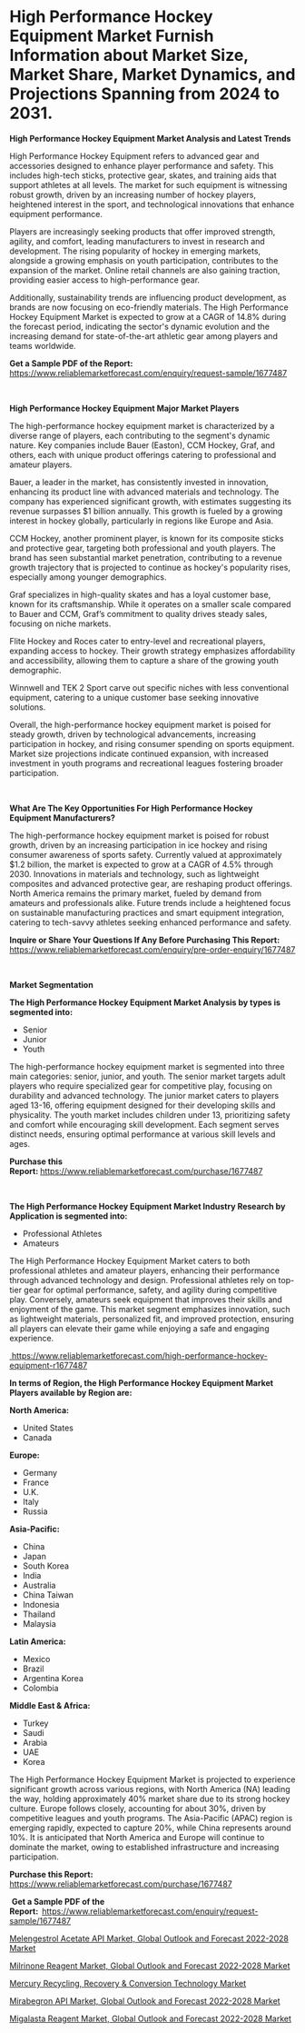 <p><h1>High Performance Hockey Equipment Market Furnish Information about Market Size, Market Share, Market Dynamics, and Projections Spanning from 2024 to 2031.</h1></p><p><strong>High Performance Hockey Equipment Market Analysis and Latest Trends</strong></p>
<p><p>High Performance Hockey Equipment refers to advanced gear and accessories designed to enhance player performance and safety. This includes high-tech sticks, protective gear, skates, and training aids that support athletes at all levels. The market for such equipment is witnessing robust growth, driven by an increasing number of hockey players, heightened interest in the sport, and technological innovations that enhance equipment performance.</p><p>Players are increasingly seeking products that offer improved strength, agility, and comfort, leading manufacturers to invest in research and development. The rising popularity of hockey in emerging markets, alongside a growing emphasis on youth participation, contributes to the expansion of the market. Online retail channels are also gaining traction, providing easier access to high-performance gear.</p><p>Additionally, sustainability trends are influencing product development, as brands are now focusing on eco-friendly materials. The High Performance Hockey Equipment Market is expected to grow at a CAGR of 14.8% during the forecast period, indicating the sector's dynamic evolution and the increasing demand for state-of-the-art athletic gear among players and teams worldwide.</p></p>
<p><strong>Get a Sample PDF of the Report:&nbsp;</strong> <a href="https://www.reliablemarketforecast.com/enquiry/request-sample/1677487?utm_campaign=1474&utm_medium=2&utm_source=Github&utm_content=ia&utm_term=14102024&utm_id=high-performance-hockey-equipment">https://www.reliablemarketforecast.com/enquiry/request-sample/1677487</a></p>
<p>&nbsp;</p>
<p><strong>High Performance Hockey Equipment Major Market Players</strong></p>
<p><p>The high-performance hockey equipment market is characterized by a diverse range of players, each contributing to the segment's dynamic nature. Key companies include Bauer (Easton), CCM Hockey, Graf, and others, each with unique product offerings catering to professional and amateur players.</p><p>Bauer, a leader in the market, has consistently invested in innovation, enhancing its product line with advanced materials and technology. The company has experienced significant growth, with estimates suggesting its revenue surpasses $1 billion annually. This growth is fueled by a growing interest in hockey globally, particularly in regions like Europe and Asia.</p><p>CCM Hockey, another prominent player, is known for its composite sticks and protective gear, targeting both professional and youth players. The brand has seen substantial market penetration, contributing to a revenue growth trajectory that is projected to continue as hockey's popularity rises, especially among younger demographics. </p><p>Graf specializes in high-quality skates and has a loyal customer base, known for its craftsmanship. While it operates on a smaller scale compared to Bauer and CCM, Graf’s commitment to quality drives steady sales, focusing on niche markets.</p><p>Flite Hockey and Roces cater to entry-level and recreational players, expanding access to hockey. Their growth strategy emphasizes affordability and accessibility, allowing them to capture a share of the growing youth demographic. </p><p>Winnwell and TEK 2 Sport carve out specific niches with less conventional equipment, catering to a unique customer base seeking innovative solutions. </p><p>Overall, the high-performance hockey equipment market is poised for steady growth, driven by technological advancements, increasing participation in hockey, and rising consumer spending on sports equipment. Market size projections indicate continued expansion, with increased investment in youth programs and recreational leagues fostering broader participation.</p></p>
<p>&nbsp;</p>
<p><strong>What Are The Key Opportunities For High Performance Hockey Equipment Manufacturers?</strong></p>
<p><p>The high-performance hockey equipment market is poised for robust growth, driven by an increasing participation in ice hockey and rising consumer awareness of sports safety. Currently valued at approximately $1.2 billion, the market is expected to grow at a CAGR of 4.5% through 2030. Innovations in materials and technology, such as lightweight composites and advanced protective gear, are reshaping product offerings. North America remains the primary market, fueled by demand from amateurs and professionals alike. Future trends include a heightened focus on sustainable manufacturing practices and smart equipment integration, catering to tech-savvy athletes seeking enhanced performance and safety.</p></p>
<p><strong>Inquire or Share Your Questions If Any Before Purchasing This Report:</strong> <a href="https://www.reliablemarketforecast.com/enquiry/pre-order-enquiry/1677487?utm_campaign=1474&utm_medium=2&utm_source=Github&utm_content=ia&utm_term=14102024&utm_id=high-performance-hockey-equipment">https://www.reliablemarketforecast.com/enquiry/pre-order-enquiry/1677487</a></p>
<p>&nbsp;</p>
<p><strong>Market Segmentation</strong></p>
<p><strong>The High Performance Hockey Equipment Market Analysis by types is segmented into:</strong></p>
<p><ul><li>Senior</li><li>Junior</li><li>Youth</li></ul></p>
<p><p>The high-performance hockey equipment market is segmented into three main categories: senior, junior, and youth. The senior market targets adult players who require specialized gear for competitive play, focusing on durability and advanced technology. The junior market caters to players aged 13-16, offering equipment designed for their developing skills and physicality. The youth market includes children under 13, prioritizing safety and comfort while encouraging skill development. Each segment serves distinct needs, ensuring optimal performance at various skill levels and ages.</p></p>
<p><strong>Purchase this Report:&nbsp;</strong><a href="https://www.reliablemarketforecast.com/purchase/1677487?utm_campaign=1474&utm_medium=2&utm_source=Github&utm_content=ia&utm_term=14102024&utm_id=high-performance-hockey-equipment">https://www.reliablemarketforecast.com/purchase/1677487</a></p>
<p>&nbsp;</p>
<p><strong>The High Performance Hockey Equipment Market Industry Research by Application is segmented into:</strong></p>
<p><ul><li>Professional Athletes</li><li>Amateurs</li></ul></p>
<p><p>The High Performance Hockey Equipment Market caters to both professional athletes and amateur players, enhancing their performance through advanced technology and design. Professional athletes rely on top-tier gear for optimal performance, safety, and agility during competitive play. Conversely, amateurs seek equipment that improves their skills and enjoyment of the game. This market segment emphasizes innovation, such as lightweight materials, personalized fit, and improved protection, ensuring all players can elevate their game while enjoying a safe and engaging experience.</p></p>
<p><a href="https://www.reliablemarketforecast.com/high-performance-hockey-equipment-r1677487?utm_campaign=1474&utm_medium=2&utm_source=Github&utm_content=ia&utm_term=14102024&utm_id=high-performance-hockey-equipment">&nbsp;https://www.reliablemarketforecast.com/high-performance-hockey-equipment-r1677487</a></p>
<p><strong>In terms of Region, the High Performance Hockey Equipment Market Players available by Region are:</strong></p>
<p>
    <p> <strong> North America: </strong>
        <ul>
            <li>United States</li>
            <li>Canada</li>
        </ul>
        </p> 
    <p> <strong> Europe: </strong>
        <ul>
            <li>Germany</li>
            <li>France</li>
            <li>U.K.</li>
            <li>Italy</li>
            <li>Russia</li>
        </ul>
        </p> 
    <p> <strong> Asia-Pacific: </strong>
        <ul>
            <li>China</li>
            <li>Japan</li>
            <li>South Korea</li>
            <li>India</li>
            <li>Australia</li>
            <li>China Taiwan</li>
            <li>Indonesia</li>
            <li>Thailand</li>
            <li>Malaysia</li>
        </ul>
        </p> 
    <p> <strong> Latin America: </strong>
        <ul>
            <li>Mexico</li>
            <li>Brazil</li>
            <li>Argentina Korea</li>
            <li>Colombia</li>
        </ul>
        </p> 
    <p> <strong> Middle East & Africa: </strong>
        <ul>
            <li>Turkey</li>
            <li>Saudi</li>
            <li>Arabia</li>
            <li>UAE</li>
            <li>Korea</li>
        </ul>
    </p>
    </p>
<p><p>The High Performance Hockey Equipment Market is projected to experience significant growth across various regions, with North America (NA) leading the way, holding approximately 40% market share due to its strong hockey culture. Europe follows closely, accounting for about 30%, driven by competitive leagues and youth programs. The Asia-Pacific (APAC) region is emerging rapidly, expected to capture 20%, while China represents around 10%. It is anticipated that North America and Europe will continue to dominate the market, owing to established infrastructure and increasing participation.</p></p>
<p><strong>Purchase this Report: </strong><a href="https://www.reliablemarketforecast.com/purchase/1677487?utm_campaign=1474&utm_medium=2&utm_source=Github&utm_content=ia&utm_term=14102024&utm_id=high-performance-hockey-equipment">https://www.reliablemarketforecast.com/purchase/1677487</a></p>
<p>&nbsp;<strong>Get a Sample PDF of the Report:&nbsp;&nbsp;</strong><a href="https://www.reliablemarketforecast.com/enquiry/request-sample/1677487?utm_campaign=1474&utm_medium=2&utm_source=Github&utm_content=ia&utm_term=14102024&utm_id=high-performance-hockey-equipment">https://www.reliablemarketforecast.com/enquiry/request-sample/1677487</a></p>
<p><strong></strong></p>
<p><p><a href="https://www.linkedin.com/pulse/global-melengestrol-acetate-api-market-outlook-forecast-2022-2028-fsgtf?trk=public_post_embed_feed-article-content&utm_campaign=1474&utm_medium=2&utm_source=Github&utm_content=ia&utm_term=14102024&utm_id=high-performance-hockey-equipment">Melengestrol Acetate API Market, Global Outlook and Forecast 2022-2028 Market</a></p><p><a href="https://www.linkedin.com/pulse/strategic-roadmap-global-milrinone-reagent-market-outlook-korbe?trk=public_post_embed_feed-article-content&utm_campaign=1474&utm_medium=2&utm_source=Github&utm_content=ia&utm_term=14102024&utm_id=high-performance-hockey-equipment">Milrinone Reagent Market, Global Outlook and Forecast 2022-2028 Market</a></p><p><a href="https://github.com/globismark/Market-Research-Report-List-5/blob/main/mercury-recycling-recovery-conversion-technology-market.md?utm_campaign=1474&utm_medium=2&utm_source=Github&utm_content=ia&utm_term=14102024&utm_id=high-performance-hockey-equipment">Mercury Recycling, Recovery & Conversion Technology Market</a></p><p><a href="https://www.linkedin.com/pulse/future-ready-strategic-insights-global-mirabegron-api-market-gufhe?trk=public_post_embed_feed-article-content&utm_campaign=1474&utm_medium=2&utm_source=Github&utm_content=ia&utm_term=14102024&utm_id=high-performance-hockey-equipment">Mirabegron API Market, Global Outlook and Forecast 2022-2028 Market</a></p><p><a href="https://www.linkedin.com/pulse/insights-migalasta-reagent-market-global-outlook-forecast-2022-2028-ekuuf?trk=public_post_embed_feed-article-content&utm_campaign=1474&utm_medium=2&utm_source=Github&utm_content=ia&utm_term=14102024&utm_id=high-performance-hockey-equipment">Migalasta Reagent Market, Global Outlook and Forecast 2022-2028 Market</a></p></p>